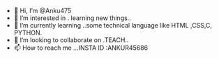 - 👋 Hi, I’m @Anku475
- 👀 I’m interested in . learning new things..
- 🌱 I’m currently learning ..some technical language like HTML ,CSS,C, PYTHON.
- 💞️ I’m looking to collaborate on .TEACH..
- 📫 How to reach me ...INSTA ID :ANKUR45686

<!---
Anku475/Anku475 is a ✨ special ✨ repository because its `README.md` (this file) appears on your GitHub profile.
You can click the Preview link to take a look at your changes.
--->
